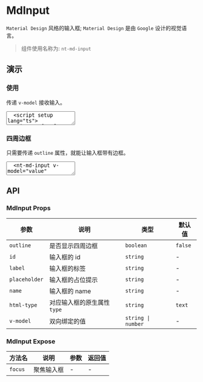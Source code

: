 # MdInput

`Material Design` 风格的输入框; `Material Design` 是由 `Google` 设计的视觉语言。

> 组件使用名称为: `nt-md-input`

## 演示

<script setup>
  import { MdInput } from "../../src"
  import { ref, watch } from 'vue'

  const value = ref('')
</script>

### 使用

传递 `v-model` 接收输入。

<ClientOnly>
  <CodePreview>
  <textarea lang="vue">
  <script setup lang="ts">
    import { ref, watch } from 'vue'
    //-
    const value = ref('')
  </script>
  <template>
    <nt-md-input v-model="value" label="姓名"></nt-md-input>
  </template>
  </textarea>
  <template #preview>
    <MdInput v-model="value" label="姓名"></MdInput>
  </template>
  </CodePreview>
</ClientOnly>

### 四周边框

只需要传递 `outline` 属性，就能让输入框带有边框。

<ClientOnly>
  <CodePreview>
  <textarea lang="vue-html">
  <nt-md-input v-model="value" label="姓名" outline></nt-md-input>
  </textarea>
  <template #preview>
    <MdInput v-model="value" label="姓名" outline></MdInput>
  </template>
  </CodePreview>
</ClientOnly>

## API

### MdInput Props

<!-- prettier-ignore -->
| 参数 | 说明 | 类型 | 默认值 |
| --- | --- | --- | --- |
| `outline` | 是否显示四周边框 | `boolean` | `false` |
| `id` | 输入框的 id | `string` | - |
| `label` | 输入框的标签 | `string` | - |
| `placeholder` | 输入框的占位提示 | `string` | - |
| `name` | 输入框的 name | `string` | - |
| `html-type` | 对应输入框的原生属性 `type` | `string` | `text` |
| `v-model` | 双向绑定的值 | `string \| number` | - |

### MdInput Expose

<!-- prettier-ignore -->
| 方法名 | 说明 | 参数 | 返回值 |
| --- | --- | --- | --- |
| `focus` | 聚焦输入框 | - | - |
